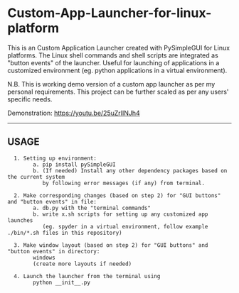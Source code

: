 # Custom-App-Launcher-for-linux-platform

This is an Custom Application Launcher created with PySimpleGUI for Linux platforms.
The Linux shell commands and shell scripts are integrated as "button events" of the launcher.
Useful for launching of applications in a customized environment (eg. python applications in a virtual environment).

N.B. This is working demo version of a custom app launcher as per my personal requirements. This project can be further scaled as per any users' specific needs.

Demonstration: https://youtu.be/25uZrlINJh4

--------

## USAGE

      1. Setting up environment: 
            a. pip install pySimpleGUI
            b. (If needed) Install any other dependency packages based on the current system
               by following error messages (if any) from terminal. 
                                    
      2. Make corresponding changes (based on step 2) for "GUI buttons" and "button events" in file: 
            a. db.py with the "terminal commands"
            b. write x.sh scripts for setting up any customized app launches 
               (eg. spyder in a virtual environment, follow example ./bin/*.sh files in this repository)
                        
      3. Make window layout (based on step 2) for "GUI buttons" and "button events" in directory: 
            windows 
            (create more layouts if needed)
      
      4. Launch the launcher from the terminal using
            python __init__.py
      



